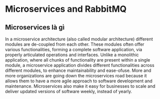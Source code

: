 # Microservices and RabbitMQ

## Microservices là gì
In a microservice architecture (also called modular architecture) different modules are de-coupled from each other. These modules often offer various functionalities, forming a complete software application, via properly articulated operations and interfaces. Unlike a monolithic application, where all chunks of functionality are present within a single module, a microservice application divides different functionalities across different modules, to enhance maintainability and ease-ofuse. More and more organizations are going down the microservices road because it allows them to have a more agile approach to software development and maintenance. Microservices also make it easy for businesses to scale and deliver updated versions of software weekly, instead of yearly. 
